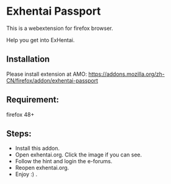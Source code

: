 # Exhentai Passport

This is a webextension for firefox browser.

Help you get into ExHentai.

## Installation

Please install extension at AMO: https://addons.mozilla.org/zh-CN/firefox/addon/exhentai-passport

## Requirement:
  firefox 48+
  
## Steps:

* Install this addon.
* Open exhentai.org. Click the image if you can see.
* Follow the hint and login the e-forums.
* Reopen exhentai.org.
* Enjoy :) .
